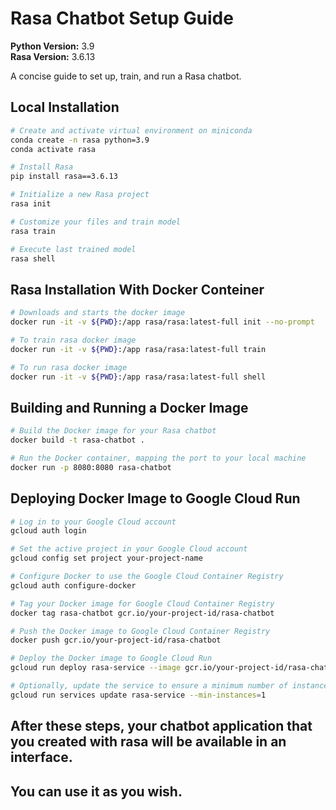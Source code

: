 # Rasa Chatbot Setup Guide

**Python Version:** 3.9  
**Rasa Version:** 3.6.13

A concise guide to set up, train, and run a Rasa chatbot.

## Local Installation

```bash
# Create and activate virtual environment on miniconda 
conda create -n rasa python=3.9
conda activate rasa

# Install Rasa
pip install rasa==3.6.13

# Initialize a new Rasa project
rasa init

# Customize your files and train model
rasa train

# Execute last trained model
rasa shell
```

## Rasa Installation With Docker Conteiner

```bash
# Downloads and starts the docker image
docker run -it -v ${PWD}:/app rasa/rasa:latest-full init --no-prompt

# To train rasa docker image
docker run -it -v ${PWD}:/app rasa/rasa:latest-full train

# To run rasa docker image
docker run -it -v ${PWD}:/app rasa/rasa:latest-full shell
```

## Building and Running a Docker Image

```bash
# Build the Docker image for your Rasa chatbot
docker build -t rasa-chatbot .

# Run the Docker container, mapping the port to your local machine
docker run -p 8080:8080 rasa-chatbot
```

## Deploying Docker Image to Google Cloud Run

```bash
# Log in to your Google Cloud account
gcloud auth login

# Set the active project in your Google Cloud account
gcloud config set project your-project-name

# Configure Docker to use the Google Cloud Container Registry
gcloud auth configure-docker

# Tag your Docker image for Google Cloud Container Registry
docker tag rasa-chatbot gcr.io/your-project-id/rasa-chatbot

# Push the Docker image to Google Cloud Container Registry
docker push gcr.io/your-project-id/rasa-chatbot

# Deploy the Docker image to Google Cloud Run
gcloud run deploy rasa-service --image gcr.io/your-project-id/rasa-chatbot --platform managed --region us-central1 --allow-unauthenticated --memory 4Gi

# Optionally, update the service to ensure a minimum number of instances
gcloud run services update rasa-service --min-instances=1
```

## After these steps, your chatbot application that you created with rasa will be available in an interface.

## You can use it as you wish.


